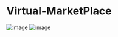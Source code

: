 # Virtual-MarketPlace



![image](https://github.com/nanthiesh007/Virtual-MarketPlace/assets/123367820/5ba5611c-ec9f-4536-8b36-5c3238ab69e2)
![image](https://github.com/nanthiesh007/Virtual-MarketPlace/assets/123367820/47440fcc-c64c-44ce-a6b1-7c5b29672ff7)
